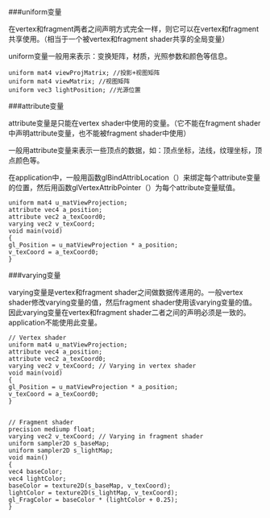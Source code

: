 ###uniform变量

在vertex和fragment两者之间声明方式完全一样，则它可以在vertex和fragment共享使用。（相当于一个被vertex和fragment shader共享的全局变量）

uniform变量一般用来表示：变换矩阵，材质，光照参数和颜色等信息。

```
uniform mat4 viewProjMatrix; //投影+视图矩阵
uniform mat4 viewMatrix; //视图矩阵
uniform vec3 lightPosition; //光源位置
```

###attribute变量

attribute变量是只能在vertex shader中使用的变量。（它不能在fragment shader中声明attribute变量，也不能被fragment shader中使用）

一般用attribute变量来表示一些顶点的数据，如：顶点坐标，法线，纹理坐标，顶点颜色等。

在application中，一般用函数glBindAttribLocation（）来绑定每个attribute变量的位置，然后用函数glVertexAttribPointer（）为每个attribute变量赋值。

```
uniform mat4 u_matViewProjection;
attribute vec4 a_position;
attribute vec2 a_texCoord0;
varying vec2 v_texCoord;
void main(void)
{
gl_Position = u_matViewProjection * a_position;
v_texCoord = a_texCoord0;
}
```

###varying变量

varying变量是vertex和fragment shader之间做数据传递用的。一般vertex shader修改varying变量的值，然后fragment shader使用该varying变量的值。因此varying变量在vertex和fragment shader二者之间的声明必须是一致的。application不能使用此变量。

```
// Vertex shader
uniform mat4 u_matViewProjection;
attribute vec4 a_position;
attribute vec2 a_texCoord0;
varying vec2 v_texCoord; // Varying in vertex shader
void main(void)
{
gl_Position = u_matViewProjection * a_position;
v_texCoord = a_texCoord0;
}


// Fragment shader
precision mediump float;
varying vec2 v_texCoord; // Varying in fragment shader
uniform sampler2D s_baseMap;
uniform sampler2D s_lightMap;
void main()
{
vec4 baseColor;
vec4 lightColor;
baseColor = texture2D(s_baseMap, v_texCoord);
lightColor = texture2D(s_lightMap, v_texCoord);
gl_FragColor = baseColor * (lightColor + 0.25);
}
```
